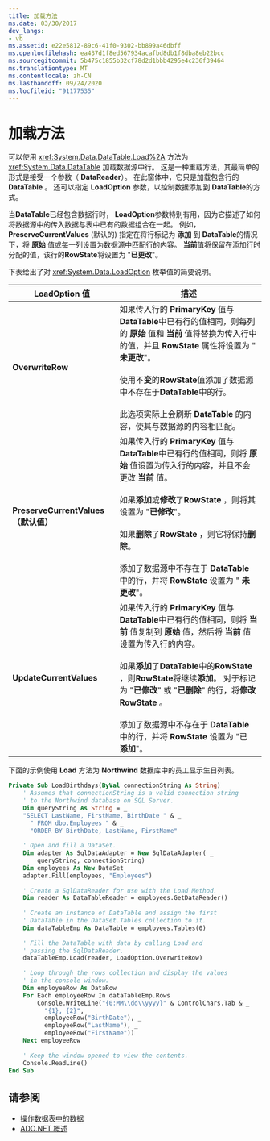 ```yaml
---
title: 加载方法
ms.date: 03/30/2017
dev_langs:
- vb
ms.assetid: e22e5812-89c6-41f0-9302-bb899a46dbff
ms.openlocfilehash: ea437d1f8ed567934acafbd8db1f8dba8eb22bcc
ms.sourcegitcommit: 5b475c1855b32cf78d2d1bbb4295e4c236f39464
ms.translationtype: MT
ms.contentlocale: zh-CN
ms.lasthandoff: 09/24/2020
ms.locfileid: "91177535"
---
```

# <a name="the-load-method"></a>加载方法

可以使用 <xref:System.Data.DataTable.Load%2A> 方法为 <xref:System.Data.DataTable> 加载数据源中行。 这是一种重载方法，其最简单的形式是接受一个参数（ **DataReader**）。 在此窗体中，它只是加载包含行的 **DataTable** 。 还可以指定 **LoadOption** 参数，以控制数据添加到 **DataTable**的方式。  
  
 当**DataTable**已经包含数据行时， **LoadOption**参数特别有用，因为它描述了如何将数据源中的传入数据与表中已有的数据组合在一起。 例如， **PreserveCurrentValues** (默认的) 指定在将行标记为 **添加** 到 **DataTable**的情况下，将 **原始** 值或每一列设置为数据源中匹配行的内容。 **当前**值将保留在添加行时分配的值，该行的**RowState**将设置为 "**已更改**"。  
  
 下表给出了对 <xref:System.Data.LoadOption> 枚举值的简要说明。  
  
|LoadOption 值|描述|  
|----------------------|-----------------|  
|**OverwriteRow**|如果传入行的 **PrimaryKey** 值与 **DataTable**中已有行的值相同，则每列的 **原始** 值和 **当前** 值将替换为传入行中的值，并且 **RowState** 属性将设置为 " **未更改**"。<br /><br /> 使用不**变**的**RowState**值添加了数据源中不存在于**DataTable**中的行。<br /><br /> 此选项实际上会刷新 **DataTable** 的内容，使其与数据源的内容相匹配。|  
|**PreserveCurrentValues（默认值）**|如果传入行的 **PrimaryKey** 值与 **DataTable**中已有行的值相同，则将 **原始** 值设置为传入行的内容，并且不会更改 **当前** 值。<br /><br /> 如果**添加**或**修改**了**RowState** ，则将其设置为 "**已修改**"。<br /><br /> 如果**删除**了**RowState** ，则它将保持**删除**。<br /><br /> 添加了数据源中不存在于 **DataTable** 中的行，并将 **RowState** 设置为 " **未更改**"。|  
|**UpdateCurrentValues**|如果传入行的 **PrimaryKey** 值与 **DataTable**中已有行的值相同，则将 **当前** 值复制到 **原始** 值，然后将 **当前** 值设置为传入行的内容。<br /><br /> 如果**添加**了**DataTable**中的**RowState** ，则**RowState**将继续**添加**。 对于标记为 "**已修改**" 或 "**已删除**" 的行，将**修改** **RowState** 。<br /><br /> 添加了数据源中不存在于 **DataTable** 中的行，并将 **RowState** 设置为 "已 **添加**"。|  
  
 下面的示例使用 **Load** 方法为 **Northwind** 数据库中的员工显示生日列表。  
  
```vb  
Private Sub LoadBirthdays(ByVal connectionString As String)  
    ' Assumes that connectionString is a valid connection string  
    ' to the Northwind database on SQL Server.  
    Dim queryString As String = _  
    "SELECT LastName, FirstName, BirthDate " & _  
      " FROM dbo.Employees " & _  
      "ORDER BY BirthDate, LastName, FirstName"  
  
    ' Open and fill a DataSet.
    Dim adapter As SqlDataAdapter = New SqlDataAdapter( _  
        queryString, connectionString)  
    Dim employees As New DataSet  
    adapter.Fill(employees, "Employees")  
  
    ' Create a SqlDataReader for use with the Load Method.  
    Dim reader As DataTableReader = employees.GetDataReader()  
  
    ' Create an instance of DataTable and assign the first  
    ' DataTable in the DataSet.Tables collection to it.  
    Dim dataTableEmp As DataTable = employees.Tables(0)  
  
    ' Fill the DataTable with data by calling Load and  
    ' passing the SqlDataReader.  
    dataTableEmp.Load(reader, LoadOption.OverwriteRow)  
  
    ' Loop through the rows collection and display the values  
    ' in the console window.  
    Dim employeeRow As DataRow  
    For Each employeeRow In dataTableEmp.Rows  
        Console.WriteLine("{0:MM\\dd\\yyyy}" & ControlChars.Tab & _  
          "{1}, {2}", _  
          employeeRow("BirthDate"), _  
          employeeRow("LastName"), _  
          employeeRow("FirstName"))  
    Next employeeRow  
  
    ' Keep the window opened to view the contents.  
    Console.ReadLine()  
End Sub  
```  
  
## <a name="see-also"></a>请参阅

- [操作数据表中的数据](manipulating-data-in-a-datatable.md)
- [ADO.NET 概述](../ado-net-overview.md)
